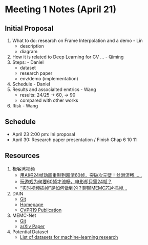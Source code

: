 # Meeting 1 Notes (April 21)

## Initial Proposal
1. What to do: research on Frame Interpolation and a demo - Lin 
    - description
    - diagram
2. How it is related to Deep Learning for CV ...  - Qiming 
3. Steps: - Daniel 
    - dataset 
    - research paper 
    - env/demo (implementation) 
4. Schedule - Daniel 
5. Results and associalted emtrics - Wang 
    - results: 24/25 -> 60, -> 90
    - compared with other works 
6. Risk - Wang 

## Schedule
- April 23 2:00 pm: Ini proposal 
- April 30: Research paper presentation / Finish Chap 6 10 11 

## Resources
1. 极客湾视频
    - [用AI把24帧动画重制到超清60帧，突破次元壁！丝滑流畅……](https://www.youtube.com/watch?v=lahPKUJEhHU&feature=youtu.be)
    - [玩游戏为何要60帧才流畅，电影却只需24帧？](https://www.youtube.com/watch?v=--OKrYxOb6Y)
    - [“实时视频插帧”是如何做到的？聊聊MEMC芯片插帧...](https://www.youtube.com/watch?v=974ER_VvI5A)
2. DAIN
    - [Git](https://github.com/baowenbo/DAIN)
    - [Homepage](https://sites.google.com/view/wenbobao/dain)
    - [CVPR19 Publication](http://openaccess.thecvf.com/content_CVPR_2019/papers/Bao_Depth-Aware_Video_Frame_Interpolation_CVPR_2019_paper.pdf)
3. MEMC-Net
    - [Git](https://github.com/baowenbo/MEMC-Net)
    - [arXiv Paper](https://arxiv.org/abs/1810.08768)
4. Potential Dataset
    - [List of datasets for machine-learning research](https://en.wikipedia.org/wiki/List_of_datasets_for_machine-learning_research#Action_recognition)
    